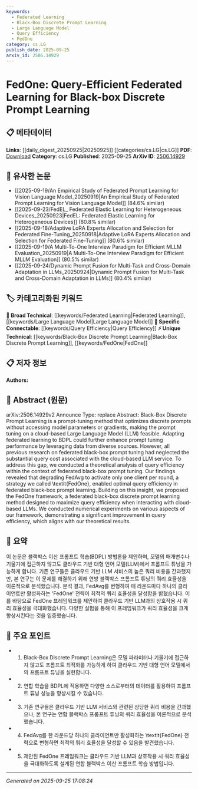 ```yaml
---
keywords:
  - Federated Learning
  - Black-Box Discrete Prompt Learning
  - Large Language Model
  - Query Efficiency
  - FedOne
category: cs.LG
publish_date: 2025-09-25
arxiv_id: 2506.14929
---
```


<!-- KEYWORD_LINKING_METADATA:
{
  "processed_timestamp": "2025-09-25T17:08:24.363676",
  "vocabulary_version": "1.0",
  "selected_keywords": [
    "Federated Learning",
    "Black-Box Discrete Prompt Learning",
    "Large Language Model",
    "Query Efficiency",
    "FedOne"
  ],
  "rejected_keywords": [],
  "similarity_scores": {
    "Federated Learning": 0.85,
    "Black-Box Discrete Prompt Learning": 0.8,
    "Large Language Model": 0.82,
    "Query Efficiency": 0.78,
    "FedOne": 0.83
  },
  "extraction_method": "AI_prompt_based",
  "budget_applied": true,
  "candidates_json": {
    "candidates": [
      {
        "surface": "Federated Learning",
        "canonical": "Federated Learning",
        "aliases": [
          "FL"
        ],
        "category": "broad_technical",
        "rationale": "Federated Learning is central to the paper's methodology and connects to existing works on distributed model training.",
        "novelty_score": 0.45,
        "connectivity_score": 0.88,
        "specificity_score": 0.65,
        "link_intent_score": 0.85
      },
      {
        "surface": "Black-Box Discrete Prompt Learning",
        "canonical": "Black-Box Discrete Prompt Learning",
        "aliases": [
          "BDPL"
        ],
        "category": "unique_technical",
        "rationale": "This is a unique method introduced in the paper, crucial for understanding the proposed framework.",
        "novelty_score": 0.78,
        "connectivity_score": 0.52,
        "specificity_score": 0.85,
        "link_intent_score": 0.8
      },
      {
        "surface": "Large Language Model",
        "canonical": "Large Language Model",
        "aliases": [
          "LLM"
        ],
        "category": "broad_technical",
        "rationale": "LLMs are integral to the paper's context, linking to broader discussions on cloud-based AI models.",
        "novelty_score": 0.3,
        "connectivity_score": 0.9,
        "specificity_score": 0.6,
        "link_intent_score": 0.82
      },
      {
        "surface": "Query Efficiency",
        "canonical": "Query Efficiency",
        "aliases": [],
        "category": "specific_connectable",
        "rationale": "Query efficiency is a key metric in the paper, relevant for optimizing federated learning processes.",
        "novelty_score": 0.55,
        "connectivity_score": 0.7,
        "specificity_score": 0.72,
        "link_intent_score": 0.78
      },
      {
        "surface": "FedOne",
        "canonical": "FedOne",
        "aliases": [],
        "category": "unique_technical",
        "rationale": "FedOne is a novel framework proposed in the paper, central to its contributions.",
        "novelty_score": 0.82,
        "connectivity_score": 0.6,
        "specificity_score": 0.88,
        "link_intent_score": 0.83
      }
    ],
    "ban_list_suggestions": [
      "method",
      "experiment",
      "performance"
    ]
  },
  "decisions": [
    {
      "candidate_surface": "Federated Learning",
      "resolved_canonical": "Federated Learning",
      "decision": "linked",
      "scores": {
        "novelty": 0.45,
        "connectivity": 0.88,
        "specificity": 0.65,
        "link_intent": 0.85
      }
    },
    {
      "candidate_surface": "Black-Box Discrete Prompt Learning",
      "resolved_canonical": "Black-Box Discrete Prompt Learning",
      "decision": "linked",
      "scores": {
        "novelty": 0.78,
        "connectivity": 0.52,
        "specificity": 0.85,
        "link_intent": 0.8
      }
    },
    {
      "candidate_surface": "Large Language Model",
      "resolved_canonical": "Large Language Model",
      "decision": "linked",
      "scores": {
        "novelty": 0.3,
        "connectivity": 0.9,
        "specificity": 0.6,
        "link_intent": 0.82
      }
    },
    {
      "candidate_surface": "Query Efficiency",
      "resolved_canonical": "Query Efficiency",
      "decision": "linked",
      "scores": {
        "novelty": 0.55,
        "connectivity": 0.7,
        "specificity": 0.72,
        "link_intent": 0.78
      }
    },
    {
      "candidate_surface": "FedOne",
      "resolved_canonical": "FedOne",
      "decision": "linked",
      "scores": {
        "novelty": 0.82,
        "connectivity": 0.6,
        "specificity": 0.88,
        "link_intent": 0.83
      }
    }
  ]
}
-->

# FedOne: Query-Efficient Federated Learning for Black-box Discrete Prompt Learning

## 📋 메타데이터

**Links**: [[daily_digest_20250925|20250925]] [[categories/cs.LG|cs.LG]]
**PDF**: [Download](https://arxiv.org/pdf/2506.14929.pdf)
**Category**: cs.LG
**Published**: 2025-09-25
**ArXiv ID**: [2506.14929](https://arxiv.org/abs/2506.14929)

## 🔗 유사한 논문
- [[2025-09-19/An Empirical Study of Federated Prompt Learning for Vision Language Model_20250919|An Empirical Study of Federated Prompt Learning for Vision Language Model]] (84.6% similar)
- [[2025-09-23/FedEL_ Federated Elastic Learning for Heterogeneous Devices_20250923|FedEL: Federated Elastic Learning for Heterogeneous Devices]] (80.8% similar)
- [[2025-09-18/Adaptive LoRA Experts Allocation and Selection for Federated Fine-Tuning_20250918|Adaptive LoRA Experts Allocation and Selection for Federated Fine-Tuning]] (80.6% similar)
- [[2025-09-19/A Multi-To-One Interview Paradigm for Efficient MLLM Evaluation_20250919|A Multi-To-One Interview Paradigm for Efficient MLLM Evaluation]] (80.5% similar)
- [[2025-09-24/Dynamic Prompt Fusion for Multi-Task and Cross-Domain Adaptation in LLMs_20250924|Dynamic Prompt Fusion for Multi-Task and Cross-Domain Adaptation in LLMs]] (80.4% similar)

## 🏷️ 카테고리화된 키워드
**🧠 Broad Technical**: [[keywords/Federated Learning|Federated Learning]], [[keywords/Large Language Model|Large Language Model]]
**🔗 Specific Connectable**: [[keywords/Query Efficiency|Query Efficiency]]
**⚡ Unique Technical**: [[keywords/Black-Box Discrete Prompt Learning|Black-Box Discrete Prompt Learning]], [[keywords/FedOne|FedOne]]

## 📋 저자 정보

**Authors:** 

## 📄 Abstract (원문)

arXiv:2506.14929v2 Announce Type: replace 
Abstract: Black-Box Discrete Prompt Learning is a prompt-tuning method that optimizes discrete prompts without accessing model parameters or gradients, making the prompt tuning on a cloud-based Large Language Model (LLM) feasible. Adapting federated learning to BDPL could further enhance prompt tuning performance by leveraging data from diverse sources. However, all previous research on federated black-box prompt tuning had neglected the substantial query cost associated with the cloud-based LLM service. To address this gap, we conducted a theoretical analysis of query efficiency within the context of federated black-box prompt tuning. Our findings revealed that degrading FedAvg to activate only one client per round, a strategy we called \textit{FedOne}, enabled optimal query efficiency in federated black-box prompt learning. Building on this insight, we proposed the FedOne framework, a federated black-box discrete prompt learning method designed to maximize query efficiency when interacting with cloud-based LLMs. We conducted numerical experiments on various aspects of our framework, demonstrating a significant improvement in query efficiency, which aligns with our theoretical results.

## 📝 요약

이 논문은 블랙박스 이산 프롬프트 학습(BDPL) 방법론을 제안하며, 모델의 매개변수나 기울기에 접근하지 않고도 클라우드 기반 대형 언어 모델(LLM)에서 프롬프트 튜닝을 가능하게 합니다. 기존 연구들은 클라우드 기반 LLM 서비스의 높은 쿼리 비용을 간과했지만, 본 연구는 이 문제를 해결하기 위해 연방 블랙박스 프롬프트 튜닝의 쿼리 효율성을 이론적으로 분석했습니다. 분석 결과, FedAvg를 변형하여 매 라운드마다 하나의 클라이언트만 활성화하는 'FedOne' 전략이 최적의 쿼리 효율성을 달성함을 밝혔습니다. 이를 바탕으로 FedOne 프레임워크를 제안하여 클라우드 기반 LLM과의 상호작용 시 쿼리 효율성을 극대화했습니다. 다양한 실험을 통해 이 프레임워크가 쿼리 효율성을 크게 향상시킨다는 것을 입증했습니다.

## 🎯 주요 포인트

- 1. Black-Box Discrete Prompt Learning은 모델 파라미터나 기울기에 접근하지 않고도 프롬프트 최적화를 가능하게 하여 클라우드 기반 대형 언어 모델에서의 프롬프트 튜닝을 실현합니다.
- 2. 연합 학습을 BDPL에 적용하면 다양한 소스로부터의 데이터를 활용하여 프롬프트 튜닝 성능을 향상시킬 수 있습니다.
- 3. 기존 연구들은 클라우드 기반 LLM 서비스와 관련된 상당한 쿼리 비용을 간과했으나, 본 연구는 연합 블랙박스 프롬프트 튜닝의 쿼리 효율성을 이론적으로 분석했습니다.
- 4. FedAvg를 한 라운드당 하나의 클라이언트만 활성화하는 \textit{FedOne} 전략으로 변형하면 최적의 쿼리 효율성을 달성할 수 있음을 발견했습니다.
- 5. 제안된 FedOne 프레임워크는 클라우드 기반 LLM과 상호작용 시 쿼리 효율성을 극대화하도록 설계된 연합 블랙박스 이산 프롬프트 학습 방법입니다.


---

*Generated on 2025-09-25 17:08:24*